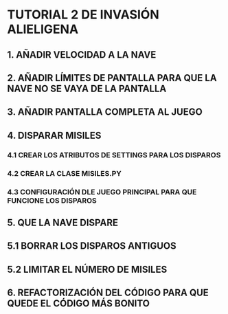 # TUTORIAL 2 DE INVASIÓN ALIELIGENA

## 1. AÑADIR VELOCIDAD A LA NAVE

## 2. AÑADIR LÍMITES DE PANTALLA PARA QUE LA NAVE NO SE VAYA DE LA PANTALLA

## 3. AÑADIR PANTALLA COMPLETA AL JUEGO

## 4. DISPARAR MISILES 

### 4.1 CREAR LOS ATRIBUTOS DE SETTINGS PARA LOS DISPAROS 

### 4.2 CREAR LA CLASE MISILES.PY

### 4.3 CONFIGURACIÓN DLE JUEGO PRINCIPAL PARA QUE FUNCIONE LOS DISPAROS

## 5. QUE LA NAVE DISPARE

## 5.1 BORRAR LOS DISPAROS ANTIGUOS

## 5.2 LIMITAR EL NÚMERO DE MISILES

## 6. REFACTORIZACIÓN DEL CÓDIGO PARA QUE QUEDE EL CÓDIGO MÁS BONITO


